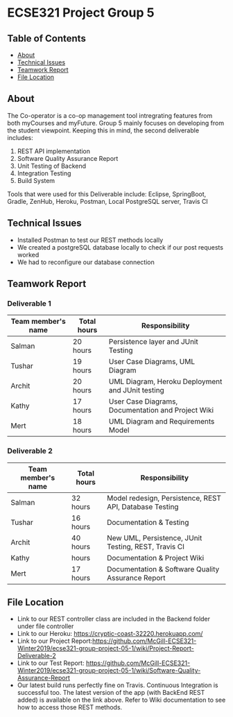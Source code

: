 # ECSE321 Project Group 5

## Table of Contents
* [About](#about)
* [Technical Issues](#technical-issues)
* [Teamwork Report](#teamwork-report)
* [File Location](#file-location)


## About
The Co-operator is a co-op management tool intregrating features from both myCourses and myFuture. Group 5 mainly focuses on developing from the student viewpoint. Keeping this in mind, the second deliverable includes: 

1. REST API implementation
2. Software Quality Assurance Report
3. Unit Testing of Backend 
4. Integration Testing 
5. Build System

Tools that were used for this Deliverable include: Eclipse, SpringBoot, Gradle, ZenHub, Heroku, Postman, Local PostgreSQL server, Travis CI

## Technical Issues
- Installed Postman to test our REST methods locally
- We created a postgreSQL database locally to check if our post requests worked
- We had to reconfigure our database connection 

## Teamwork Report
### Deliverable 1

|Team member's name|Total hours|Responsibility          |
|------------------|-----------|----------------------- |
|Salman            |   20 hours|Persistence layer and JUnit Testing |
|Tushar            |   19 hours|User Case Diagrams, UML Diagram |
|Archit            |   20 hours|UML Diagram, Heroku Deployment and JUnit testing         |
|Kathy             |   17 hours|User Case Diagrams, Documentation and Project Wiki        |
|Mert              |   18 hours|UML Diagram and Requirements Model                        |

### Deliverable 2

|Team member's name|Total hours|Responsibility          |
|------------------|-----------|----------------------- |
|Salman            |   32 hours|Model redesign, Persistence, REST API, Database Testing  |
|Tushar            |   16 hours|Documentation & Testing |
|Archit            |   40 hours|New UML, Persistence, JUnit Testing, REST, Travis CI |
|Kathy             |      hours|Documentation & Project Wiki  |
|Mert              |   17 hours|Documentation & Software Quality Assurance Report         |

## File Location 
- Link to our REST controller class are included in the Backend folder under file controller
- Link to our Heroku: https://cryptic-coast-32220.herokuapp.com/
- Link to our Project Report:https://github.com/McGill-ECSE321-Winter2019/ecse321-group-project-05-1/wiki/Project-Report-Deliverable-2
- Link to our Test Report: https://github.com/McGill-ECSE321-Winter2019/ecse321-group-project-05-1/wiki/Software-Quality-Assurance-Report
- Our latest build runs perfectly fine on Travis. Continuous Integration is successful too. The latest version of the app (with BackEnd REST added) is available on the link above. Refer to Wiki documentation to see how to access those REST methods. 

